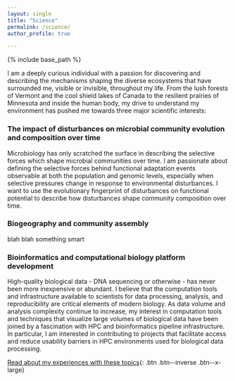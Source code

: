 ```yaml
---
layout: single
title: "Science"
permalink: /science/
author_profile: true

---
```

{% include base_path %}

I am a deeply curious individual with a passion for discovering and describing the mechanisms shaping the diverse ecosystems that have surrounded me, visible or invisible, throughout my life. From the lush forests of Vermont and the cool shield lakes of Canada to the resilient prairies of Minnesota and inside the human body, my drive to understand my environment has pushed me towards three major scientific interests:

### The impact of disturbances on microbial community evolution and composition over time
Microbiology has only scratched the surface in describing the selective forces which shape microbial communities over time. I am passionate about defining the selective forces behind functional adaptation events observable at both the population and genomic levels, especially when selective pressures change in response to environmental disturbances. I want to use the evolutionary fingerprint of disturbances on functional potential to describe how disturbances shape community composition over time.


### Biogeography and community assembly
blah blah something smart




### Bioinformatics and computational biology platform development
High-quality biological data - DNA sequencing or otherwise - has never been more inexpensive or abundant. I believe that the computation tools and infrastructure available to scientists for data processing, analysis, and reproducibility are critical elements of modern biology. As data volume and analysis complexity continue to increase, my interest in computation tools and techniques that visualize large volumes of biological data have been joined by a fascination with HPC and bioinformatics pipeline infrastructure. In particular, I am interested in contributing to projects that facilitate access and reduce usability barriers in HPC environments used for biological data processing.

[Read about my experiences with these topics](contact/){: .btn .btn--inverse .btn--x-large}

